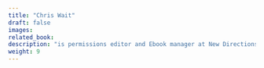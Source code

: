 ```yaml
---
title: "Chris Wait"
draft: false
images:
related_book:
description: "is permissions editor and Ebook manager at New Directions. After graduating from Vassar College, he lived in Argentina, Japan, Mexico and Turkey before settling in New York."
weight: 9
---
```

